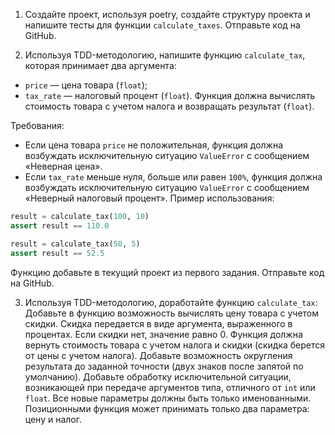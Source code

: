 1. Создайте проект, используя poetry, создайте структуру проекта и напишите тесты для функции 
`calculate_taxes`. Отправьте код на GitHub.

2. Используя TDD-методологию, напишите функцию `calculate_tax`, которая принимает два аргумента:
 
- `price` — цена товара (`float`);
- `tax_rate` — налоговый процент (`float`).
Функция должна вычислять стоимость товара с учетом налога и возвращать результат (`float`).

Требования:

- Если цена товара `price` не положительная, функция должна возбуждать исключительную ситуацию `ValueError`
 с сообщением «Неверная цена».
- Если `tax_rate` меньше нуля, больше или равен `100%`, функция должна возбуждать исключительную ситуацию `ValueError`
 с сообщением «Неверный налоговый процент».
Пример использования:
```python
result = calculate_tax(100, 10)
assert result == 110.0

result = calculate_tax(50, 5)
assert result == 52.5
```
Функцию добавьте в текущий проект из первого задания. Отправьте код на GitHub.

3. Используя TDD-методологию, доработайте функцию `calculate_tax`:
 Добавьте в функцию возможность вычислять цену товара с учетом скидки. Скидка передается в виде аргумента, выраженного 
 в процентах. Если скидки нет, значение равно 0. Функция должна вернуть стоимость товара с учетом налога и скидки 
 (скидка берется от цены с учетом налога).
 Добавьте возможность округления результата до заданной точности (двух знаков после запятой по умолчанию).
 Добавьте обработку исключительной ситуации, возникающей при передаче аргументов типа, отличного от `int` или `float`.
 Все новые параметры должны быть только именованными. Позиционными функция может принимать только два параметра: цену 
 и налог.